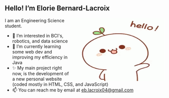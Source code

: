 <!---
written in Markdown
--->
## Hello! I’m Elorie Bernard-Lacroix
<img align="right" alt="GIF" src="9ea72ef078139ced289852e8a4ea0c5c.gif" width="300" height="200" />

I am an Engineering Science student. 

- 👀 I’m interested in BCI's, robotics, and data science
- 🌱 I’m currently learning some web dev and improving my efficiency in Java
- ✨ My main project right now, is the development of a new personal website (coded mostly in HTML, CSS, and JavaScript)
- 📫 You can reach me by email at eb.lacroix04@gmail.com

<!---
elorie-bernard-lacroix/elorie-bernard-lacroix is a ✨ special ✨ repository because its `README.md` (this file) appears on your GitHub profile.
You can click the Preview link to take a look at your changes.
--->
